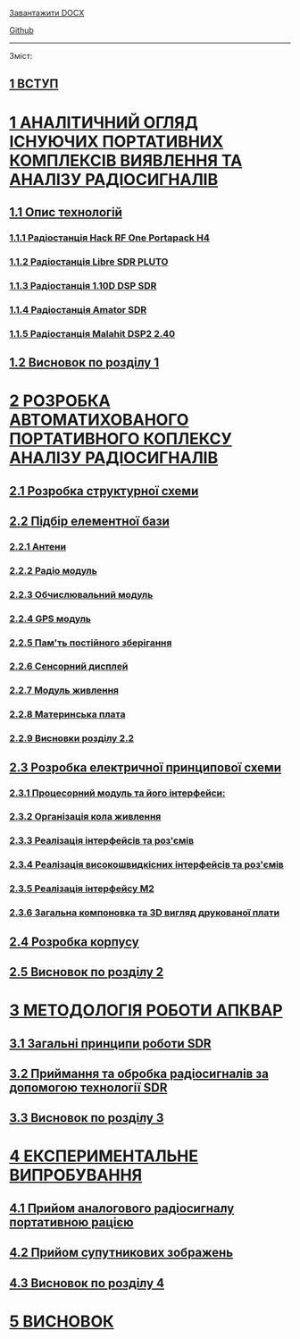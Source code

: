 [Завантажити DOCX](https://github.com/Bogd-an/Diplom/raw/refs/heads/main/docs/out/doc_dev.docx)

[Github](https://github.com/Bogd-an/Diplom/blob/main/docs/README.md)

---

Зміст:


 ## [1 ВСТУП][ref1]

 # [1 АНАЛІТИЧНИЙ ОГЛЯД ІСНУЮЧИХ ПОРТАТИВНИХ КОМПЛЕКСІВ ВИЯВЛЕННЯ ТА АНАЛІЗУ РАДІОСИГНАЛІВ][ref2]

 ## [1.1 Опис технологій][ref3]

  ### [1.1.1 Радіостанція Hack RF One Portapack H4][ref4]

  ### [1.1.2 Радіостанція Libre SDR PLUTO][ref5]

  ### [1.1.3 Радіостанція 1.10D DSP SDR][ref6]

  ### [1.1.4 Радіостанція Amator SDR][ref7]

  ### [1.1.5 Радіостанція Malahit DSP2 2.40][ref8]

 ## [1.2 Висновок по розділу 1][ref9]

 # [2 РОЗРОБКА АВТОМАТИХОВАНОГО ПОРТАТИВНОГО КОПЛЕКСУ АНАЛІЗУ РАДІОСИГНАЛІВ][ref10]

 ## [2.1 Розробка структурної схеми][ref11]

 ## [2.2 Підбір елементної бази][ref12]

  ### [2.2.1 Антени][ref13]

  ### [2.2.2 Радіо модуль][ref14]

  ### [2.2.3 Обчислювальний модуль][ref15]

  ### [2.2.4 GPS модуль][ref16]

  ### [2.2.5 Пам'ть постійного зберігання][ref17]

  ### [2.2.6 Сенсорний дисплей][ref18]

  ### [2.2.7 Модуль живлення][ref19]

  ### [2.2.8 Материнська плата][ref20]

  ### [2.2.9 Висновки розділу  2.2][ref21]

 ## [2.3 Розробка електричної принципової схеми][ref22]

  ### [2.3.1 Процесорний модуль та його інтерфейси:][ref23]

  ### [2.3.2 Організація кола живлення][ref24]

  ### [2.3.3 Реалізація інтерфейсів та роз'ємів][ref25]

  ### [2.3.4 Реалізація високошвидкісних інтерфейсів та роз'ємів][ref26]

  ### [2.3.5 Реалізація інтерфейсу M2][ref27]

  ### [2.3.6 Загальна компоновка та 3D вигляд друкованої плати][ref28]

 ## [2.4 Розробка корпусу][ref29]

 ## [2.5 Висновок по розділу  2][ref30]

 # [3 МЕТОДОЛОГІЯ РОБОТИ АПКВАР][ref31]

 ## [3.1 Загальні принципи роботи SDR][ref32]

 ## [3.2 Приймання та обробка радіосигналів за допомогою технології SDR][ref33]

 ## [3.3 Висновок по розділу 3][ref34]

 # [4 ЕКСПЕРИМЕНТАЛЬНЕ ВИПРОБУВАННЯ][ref35]

 ## [4.1 Прийом аналогового радіосигналу портативною рацією][ref36]

 ## [4.2 Прийом супутникових зображень][ref37]

 ## [4.3 Висновок по розділу 4][ref38]

 # [5 ВИСНОВОК][ref39]

<!-- Links -->
[ref1]: ch0.md#**вступ**
[ref2]: ch1.md#**аналітичний-огляд-існуючих-портативних-комплексів-виявлення-та-аналізу-радіосигналів**
[ref3]: ch1.md#опис-технологій
[ref4]: ch1.md#радіостанція-hack-rf-one-portapack-h4
[ref5]: ch1.md#радіостанція-libre-sdr-pluto
[ref6]: ch1.md#радіостанція-1.10d-dsp-sdr
[ref7]: ch1.md#радіостанція-amator-sdr
[ref8]: ch1.md#радіостанція-malahit-dsp2-2.40
[ref9]: ch1.md#висновок-по-розділу-1
[ref10]: ch2.1.md#**розробка-автоматихованого-портативного-коплексу-аналізу-радіосигналів**
[ref11]: ch2.1.md#розробка-структурної-схеми
[ref12]: ch2.2.md#підбір-елементної-бази
[ref13]: ch2.2.md#антени
[ref14]: ch2.2.md#радіо-модуль
[ref15]: ch2.2.md#обчислювальний-модуль
[ref16]: ch2.2.md#gps-модуль
[ref17]: ch2.2.md#пам'ть-постійного-зберігання
[ref18]: ch2.2.md#сенсорний-дисплей
[ref19]: ch2.2.md#модуль-живлення
[ref20]: ch2.2.md#материнська-плата
[ref21]: ch2.2.md#висновки-розділу--2.2
[ref22]: ch2.3.md#розробка-електричної-принципової-схеми
[ref23]: ch2.3.md#процесорний-модуль-та-його-інтерфейси:
[ref24]: ch2.3.md#організація-кола-живлення
[ref25]: ch2.3.md#реалізація-інтерфейсів-та-роз'ємів
[ref26]: ch2.3.md#реалізація-високошвидкісних-інтерфейсів-та-роз'ємів
[ref27]: ch2.3.md#реалізація-інтерфейсу-m2
[ref28]: ch2.3.md#загальна-компоновка-та-3d-вигляд-друкованої-плати
[ref29]: ch2.4.md#розробка-корпусу
[ref30]: ch2.4.md#висновок-по-розділу--2
[ref31]: ch3.md#**методологія-роботи-апквар**
[ref32]: ch3.md#загальні-принципи-роботи-sdr
[ref33]: ch3.md#приймання-та-обробка-радіосигналів-за-допомогою-технології-sdr
[ref34]: ch3.md#висновок-по-розділу-3
[ref35]: ch4.md#**експериментальне-випробування**
[ref36]: ch4.md#прийом-аналогового-радіосигналу-портативною-рацією
[ref37]: ch4.md#прийом-супутникових-зображень
[ref38]: ch4.md#висновок-по-розділу-4
[ref39]: ch5.md#**висновок**
